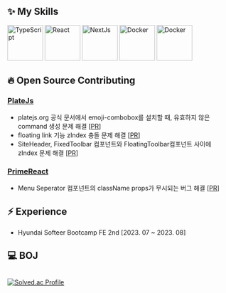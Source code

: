 <!--
icons: https://simpleicons.org/
-->


## ✨ My Skills

<img src="https://github.com/jijiseong/jijiseong/assets/77661228/cbe3f3b1-fbd8-46b3-be9a-190903421f0e" width="auto" height="80" alt="TypeScript"/>
<img src="https://github.com/jijiseong/jijiseong/assets/77661228/32952d98-c475-4387-8cd8-cf2529ca6c4e" width="auto" height="80" alt="React"/>
<img src="https://github.com/jijiseong/jijiseong/assets/77661228/aeba0fa5-d9d4-4ac7-936a-97cb98e7e580" width="auto" height="80" alt="NextJs"/>
<img src="https://github.com/jijiseong/jijiseong/assets/77661228/d11fb2c4-ccb6-46ea-8cf9-7b7ad81b2a05" width="auto" height="80" alt="Docker"/>
<img src="https://github.com/jijiseong/jijiseong/assets/77661228/626615f3-d705-428f-b08f-87cc01abb73a" width="auto" height="80" alt="Docker"/>

## 🔥 Open Source Contributing

### [PlateJs](https://platejs.org/)
- platejs.org 공식 문서에서 emoji-combobox를 설치할 때, 유효하지 않은 command 생성 문제 해결 [[PR](https://github.com/udecode/plate/pull/3203)]
- floating link 기능  zIndex 충돌 문제 해결 [[PR](https://github.com/udecode/plate/pull/3204)]
- SiteHeader, FixedToolbar 컴포넌트와 FloatingToolbar컴포넌트 사이에 zIndex 문제 해결 [[PR](https://github.com/udecode/plate/pull/3214)]
### [PrimeReact](https://primereact.org/)
- Menu Seperator 컴포넌트의 className props가 무시되는 버그 해결 [[PR](https://github.com/primefaces/primereact/pull/6884)]
## ⚡️ Experience
- Hyundai Softeer Bootcamp FE 2nd [2023. 07 ~ 2023. 08]

## 💻 BOJ
<div style="display: flex; justify-content: space-between; align-items:center;">
  
  [![Solved.ac Profile](http://mazassumnida.wtf/api/v2/generate_badge?boj=qkrwl5036)](https://solved.ac/qkrwl5036/)

</div>


